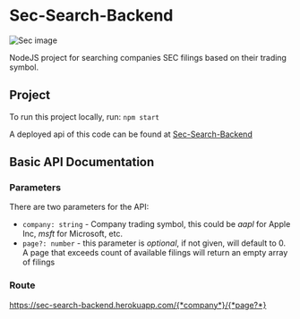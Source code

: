 # Sec-Search-Backend

![Sec image](https://upload.wikimedia.org/wikipedia/commons/thumb/1/1c/Seal_of_the_United_States_Securities_and_Exchange_Commission.svg/220px-Seal_of_the_United_States_Securities_and_Exchange_Commission.svg.png)

NodeJS project for searching companies SEC filings based on their trading symbol.

## Project

To run this project locally, run:
`npm start`

A deployed api of this code can be found at [Sec-Search-Backend](https://sec-search-backend.herokuapp.com)

## Basic API Documentation

### Parameters
There are two parameters for the API:
  * `company: string` - Company trading symbol, this could be *aapl* for Apple Inc, *msft* for Microsoft, etc.
  * `page?: number` - this parameter is *optional*, if not given, will default to 0. A page that exceeds count of available filings will return an empty array of filings
 
 ### Route
  https://sec-search-backend.herokuapp.com/{*company*}/{*page?*}
  
